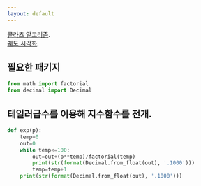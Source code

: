 ```yaml
---
layout: default
---
```


[콜라츠 알고리즘](./collatz.html).  
[궤도 시각화](./py.html).

## 필요한 패키지
```python
from math import factorial
from decimal import Decimal
```

## 테일러급수를 이용해 지수함수를 전개.
```python
def exp(p):
    temp=0
    out=0
    while temp<=100:
        out=out+(p**temp)/factorial(temp)
        print(str(format(Decimal.from_float(out), '.1000')))
        temp=temp+1
    print(str(format(Decimal.from_float(out), '.1000')))
```


